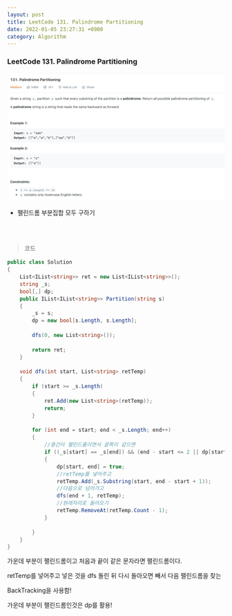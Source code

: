 ```yaml
---
layout: post
title: LeetCode 131. Palindrome Partitioning
date: 2022-01-05 23:27:31 +0900
category: Algorithm
---
```

### LeetCode 131. Palindrome Partitioning

![](/assets/img/leetcode/131.png)

- 팰린드롬 부분집합 모두 구하기

<br><br>

>코드

```c#
public class Solution
{
    List<IList<string>> ret = new List<IList<string>>();
    string _s;
    bool[,] dp;
    public IList<IList<string>> Partition(string s)
    {
        _s = s;
        dp = new bool[s.Length, s.Length];

        dfs(0, new List<string>());

        return ret;
    }

    void dfs(int start, List<string> retTemp)
    {
        if (start >= _s.Length)
        {
            ret.Add(new List<string>(retTemp));
            return;
        }

        for (int end = start; end < _s.Length; end++)
        {
            //중간이 팰린드롬이면서 끝쪽이 같으면
            if ((_s[start] == _s[end]) && (end - start <= 2 || dp[start + 1, end - 1]))
            {
                dp[start, end] = true;
                //retTemp를 넣어주고
                retTemp.Add(_s.Substring(start, end - start + 1));
                //다음으로 넘어가고
                dfs(end + 1, retTemp);
                //원래자리로 돌아오기
                retTemp.RemoveAt(retTemp.Count - 1);
            }

        }
    }
}
```

가운데 부분이 팰린드롬이고 처음과 끝이 같은 문자라면 팰린드롬이다.

retTemp를 넣어주고 넣은 것을 dfs 돌린 뒤 다시 돌아오면 빼서 다음 팰린드롬을 찾는

BackTracking을 사용함!

가운데 부분이 팰린드롬인것은 dp를 활용!
